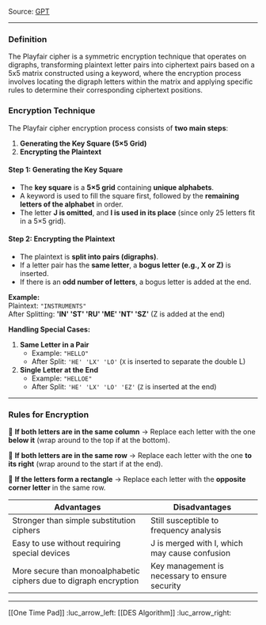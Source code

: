 Source: [GPT]() 

___

### **Definition**
The Playfair cipher is a symmetric encryption technique that operates on digraphs, transforming plaintext letter pairs into ciphertext pairs based on a 5x5 matrix constructed using a keyword, where the encryption process involves locating the digraph letters within the matrix and applying specific rules to determine their corresponding ciphertext positions.

### **Encryption Technique**

The Playfair cipher encryption process consists of **two main steps**:

1. **Generating the Key Square (5×5 Grid)**
2. **Encrypting the Plaintext**

#### **Step 1: Generating the Key Square**

- The **key square** is a **5×5 grid** containing **unique alphabets**.
- A keyword is used to fill the square first, followed by the **remaining letters of the alphabet** in order.
- The letter **J is omitted**, and **I is used in its place** (since only 25 letters fit in a 5×5 grid).

#### **Step 2: Encrypting the Plaintext**

- The plaintext is **split into pairs (digraphs)**.
- If a letter pair has the **same letter**, a **bogus letter (e.g., X or Z)** is inserted.
- If there is an **odd number of letters**, a bogus letter is added at the end.

**Example:**  
Plaintext: `"INSTRUMENTS"`  
After Splitting: **'IN' 'ST' 'RU' 'ME' 'NT' 'SZ'** (Z is added at the end)

**Handling Special Cases:**

1. **Same Letter in a Pair**
    - Example: `"HELLO"`
    - After Split: `'HE' 'LX' 'LO'` (`X` is inserted to separate the double L)
2. **Single Letter at the End**
    - Example: `"HELLOE"`
    - After Split: `'HE' 'LX' 'LO' 'EZ'` (`Z` is inserted at the end)

---

### **Rules for Encryption**

🔹 **If both letters are in the same column** → Replace each letter with the one **below it** (wrap around to the top if at the bottom).

🔹 **If both letters are in the same row** → Replace each letter with the one **to its right** (wrap around to the start if at the end).

🔹 **If the letters form a rectangle** → Replace each letter with the **opposite corner letter** in the same row.

| Advantages                                                        | Disadvantages                                  |
| ----------------------------------------------------------------- | ---------------------------------------------- |
| Stronger than simple substitution ciphers                         | Still susceptible to frequency analysis        |
| Easy to use without requiring special devices                     | J is merged with I, which may cause confusion  |
| More secure than monoalphabetic ciphers due to digraph encryption | Key management is necessary to ensure security |

---

[[One Time Pad]] :luc_arrow_left:
[[DES Algorithm]] :luc_arrow_right: